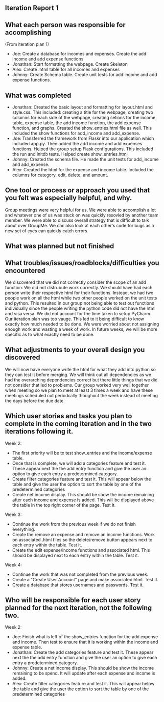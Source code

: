 Iteration Report 1
-----------------------

What each person was responsible for accomplishing
-----------------------
(From iteration plan 1)
 - Joe: Create a database for incomes and expenses. Create the add income and add expense functions
 - Jonathan: Start formatting the webpage. Create Skeleton
 - Alex: Create .html table for all incomes and expenses
 - Johnny: Create Schema table. Create unit tests for add income and add expense functions.

What was completed
-----------------------
 - Jonathan: Created the basic layout and formatting for layout.html and style.css. This
included: creating a title for the webpage, creating two columns for each side of the
webpage, creating setions for the income table, expense table, the add income function,
the add expense function, and graphs. Created the show_entries.html file as well. This included
the show functions for add_income and add_expense.
 - Joe: Transferred the framework from Flaskr into our application which included app.py. Then added the add income and add expenses functions.
Helped the group setup Flask configurations. This included the run and initdb tests. Helped create 
show_entries.html
 - Johnny: Created the schema file. He made the unit tests for add_income and add_expense.
 - Alex: Created the html for the expense and income table. Included the columns for category, edit, delete, and amount. 



One tool or process or approach you used that you felt was especially helpful, and why.
-----------------------

Group meetings were very helpful for us. We were able to accomplish a lot and whatever one of us was stuck on was quickly resovled by
another team member. We were able to discuss overall strategy that is difficult to talk about over GroupMe. We can also look at each
other's code for bugs as a new set of eyes can quickly catch errors.

What was planned but not finished
-----------------------



What troubles/issues/roadblocks/difficulties you encountered
-----------------------

We discovered that we did not correctly consider the scope of an add function. We did not distrubute work correctly. We should have
had each person write their respective html for their functions. Instead, we had two people work on all the html while
two other people worked on the unit tests and python. This resulted in our group not being able to test out functions individually
since the people writing the python code did not have the html and visa versa. We did not account for the time taken to setup PyCharm.
Our iteration plan was too vauge. This led to it being difficult to know exactly how much needed to be done. We were worried about 
not assigning enough work and wasting a week of work. In future weeks, we will be more specific as to what exactly need to be done.

What adjustments to your overall design you discovered
-----------------------

We will now have everyone write the html for what they add into python so they can test it before merging. We will think out
all dependencies as we had the overarching dependencies correct but there little things that we did not consider that led to 
problems. Our group worked very well together when meeting so we plan to meet at least 3 times a week and have these meetings scheduled
out periodcally thoughout the week instead of meeting the days before the due date.

Which user stories and tasks you plan to complete in the coming iteration and in the two iterations following it.
-----------------------

Week 2:
 - The first priority will be to test show_entries and the income/expense table.
 - Once that is complete, we will add a categories feature and test it. These appear next the the add entry function and give the
user an option to give each entry a predetermined category.
 - Create filter categories feature and test it. This will appear below the table and give the user the option to sort the table
by one of the predetermined categories
 - Create net income display. This should be show the income remaining after each income and expense is added. This will
be displayed above the table in the top right corner of the page. Test it.

Week 3:
 - Continue the work from the previous week if we do not finish everything.
 - Create the remove an expense and remove an income functions. Work on associated .html files
so the delete/remove button appears next to each entry within the table. Test it.
 - Create the edit expense/income functions and associated html. This should be displayed next
to each entry within the table. Test it.

Week 4:
 - Continue the work that was not completed from the previous week.
 - Create a "Create User Account" page and make associated html. Test it.
 - Create a database that stores usernames and passwords.  Test it. 

Who will be responsible for each user story planned for the next iteration, not the following two.
-----------------------

Week 2:
 - Joe: Finish what is left of the show_entries function for the add expense and income. 
Then test to ensure that it is working within the income and expense table.
 - Jonathan: Create the add categories feature and test it. These appear next the the add entry function and give the
user an option to give each entry a predetermined category.
 - Johnny: Create a net income display. This should be show the income remaining to be spend.
It will update after each expense and income is added.
 - Alex: Create filter categories feature and test it. This will appear below the table and give the user the option to sort the table
by one of the predetermined categories